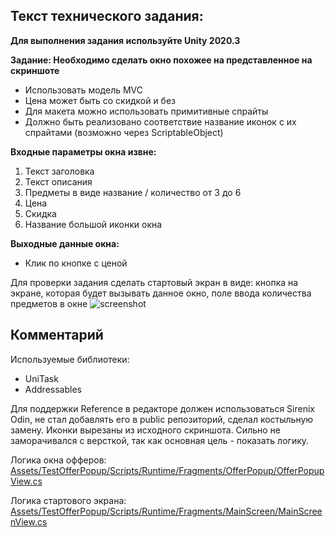 ## Текст технического задания:
**Для выполнения задания используйте Unity 2020.3**
		
**Задание: Необходимо сделать окно похожее на представленное на скриншоте**
- Использовать модель MVC
- Цена может быть со скидкой и без
- Для макета можно использовать примитивные спрайты
- Должно быть реализовано соответствие название иконок с их спрайтами (возможно через ScriptableObject)
		
**Входные параметры окна извне:**
1. Текст заголовка
2. Текст описания
3. Предметы в виде название / количество от 3 до 6
4. Цена
5. Скидка
6. Название большой иконки окна
		
**Выходные данные окна:**
- Клик по кнопке с ценой

Для проверки задания сделать стартовый экран в виде: кнопка на экране, которая будет вызывать данное окно, поле ввода количества предметов в окне
![screenshot](https://github.com/user-attachments/assets/62192453-831a-4ff2-a9f3-65bbe0b11391)

## Комментарий
Используемые библиотеки:
- UniTask
- Addressables

Для поддержки Reference в редакторе должен использоваться Sirenix Odin, не стал добавлять его в public репозиторий, сделал костыльную замену.
Иконки вырезаны из исходного скриншота. Сильно не заморачивался с версткой, так как основная цель - показать логику.

Логика окна офферов: [Assets/TestOfferPopup/Scripts/Runtime/Fragments/OfferPopup/OfferPopupView.cs](Assets/TestOfferPopup/Scripts/Runtime/Fragments/OfferPopup/OfferPopupView.cs)

Логика стартового экрана: [Assets/TestOfferPopup/Scripts/Runtime/Fragments/MainScreen/MainScreenView.cs](Assets/TestOfferPopup/Scripts/Runtime/Fragments/MainScreen/MainScreenView.cs)
